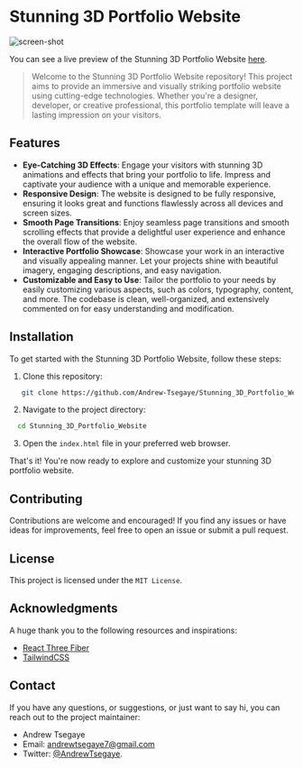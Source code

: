 # Stunning 3D Portfolio Website

![screen-shot](https://i.imgur.com/JHgrRn6.png)

You can see a live preview of the Stunning 3D Portfolio Website [here](https://3d-portfolio-eskew.netlify.app).

> Welcome to the Stunning 3D Portfolio Website repository! This project aims to provide an immersive and visually striking portfolio website using cutting-edge technologies. Whether you're a designer, developer, or creative professional, this portfolio template will leave a lasting impression on your visitors.

## Features
- **Eye-Catching 3D Effects**: Engage your visitors with stunning 3D animations and effects that bring your portfolio to life. Impress and captivate your audience with a unique and memorable experience.
- **Responsive Design**: The website is designed to be fully responsive, ensuring it looks great and functions flawlessly across all devices and screen sizes.
- **Smooth Page Transitions**: Enjoy seamless page transitions and smooth scrolling effects that provide a delightful user experience and enhance the overall flow of the website.
- **Interactive Portfolio Showcase**: Showcase your work in an interactive and visually appealing manner. Let your projects shine with beautiful imagery, engaging descriptions, and easy navigation.
- **Customizable and Easy to Use**: Tailor the portfolio to your needs by easily customizing various aspects, such as colors, typography, content, and more. The codebase is clean, well-organized, and extensively commented on for easy understanding and modification.



## Installation
To get started with the Stunning 3D Portfolio Website, follow these steps:

1. Clone this repository:
```bash
   git clone https://github.com/Andrew-Tsegaye/Stunning_3D_Portfolio_Website.git
```
2. Navigate to the project directory:
```bash
  cd Stunning_3D_Portfolio_Website
```
3. Open the `index.html` file in your preferred web browser.
   
That's it! You're now ready to explore and customize your stunning 3D portfolio website.

## Contributing
Contributions are welcome and encouraged! If you find any issues or have ideas for improvements, feel free to open an issue or submit a pull request. 

## License
This project is licensed under the `MIT License`.

## Acknowledgments
A huge thank you to the following resources and inspirations:

- [React Three Fiber](https://docs.pmnd.rs/react-three-fiber/getting-started/introduction)
- [TailwindCSS](https://tailwindcss.com)

## Contact
If you have any questions, or suggestions, or just want to say hi, you can reach out to the project maintainer:

- Andrew Tsegaye
- Email: andrewtsegaye7@gmail.com
- Twitter: [@AndrewTsegaye](https://twitter.com/AndrewTsegaye).
